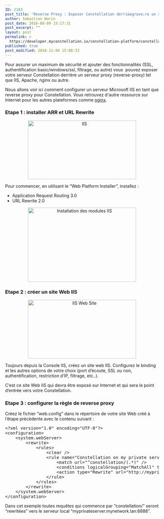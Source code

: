 ```yaml
---
ID: 2183
post_title: 'Reverse Proxy : Exposer Constellation derri&egrave;re un serveur Web'
author: Sebastien Warin
post_date: 2016-08-09 15:17:31
post_excerpt: ""
layout: post
permalink: >
  https://developer.myconstellation.io/constellation-platform/constellation-server/exposer-constellation-derrire-un-serveur-web-reverse-proxy/
published: true
post_modified: 2016-11-04 15:08:33
---
```

Pour assurer un maximum de sécurité et ajouter des fonctionnalités (SSL, authentification basic/windows/ssl, filtrage, ou autre) vous  pouvez exposer votre serveur Constellation derrière un serveur proxy (reverse-proxy) tel que IIS, Apache, nginx ou autre.

Nous allons voir ici comment configurer un serveur Microsoft IIS en tant que reverse proxy pour Constellation. Vous retrouvez d'autre ressource sur Internet pour les autres plateformes comme <a href="https://homeserver-diy.net/wiki/index.php?title=Installation_et_configuration_d%E2%80%99un_reverse_proxy_avec_NginX">nginx</a>.
<h3>Etape 1 : installer ARR et URL Rewrite</h3>
<p align="center"><a href="https://developer.myconstellation.io/wp-content/uploads/2016/08/image-2.png"><img style="background-image: none; padding-top: 0px; padding-left: 0px; display: inline; padding-right: 0px; border-width: 0px;" title="IIS" src="https://developer.myconstellation.io/wp-content/uploads/2016/08/image_thumb-2.png" alt="IIS" width="354" height="192" border="0" /></a></p>
Pour commencer, en utilisant le “Web Platform Installer”, installez :
<ul>
 	<li>Application Request Routing 3.0</li>
 	<li>URL Rewrite 2.0</li>
</ul>
<p align="center"><a href="https://developer.myconstellation.io/wp-content/uploads/2016/08/image-3.png"><img style="background-image: none; padding-top: 0px; padding-left: 0px; display: inline; padding-right: 0px; border-width: 0px;" title="Installation des modules IIS" src="https://developer.myconstellation.io/wp-content/uploads/2016/08/image_thumb-3.png" alt="Installation des modules IIS" width="354" height="243" border="0" /></a></p>

<h3 align="left">Etape 2 : créer un site Web IIS</h3>
<p align="center"><a href="https://developer.myconstellation.io/wp-content/uploads/2016/08/image-4.png"><img style="background-image: none; padding-top: 0px; padding-left: 0px; display: inline; padding-right: 0px; border-width: 0px;" title="IIS Web Site" src="https://developer.myconstellation.io/wp-content/uploads/2016/08/image_thumb-4.png" alt="IIS Web Site" width="354" height="192" border="0" /></a></p>
<p align="left">Toujours depuis la Console IIS, créez un site web IIS. Configurez le binding et les autres options de votre choix (port d’écoute, SSL ou non, authentification, restriction d’IP, filtrage, etc..).</p>
C’est ce site Web IIS qui devra être exposé sur Internet et qui sera le point d’entrée vers votre Constellation.
<h3>Etape 3 : configurer la règle de reverse proxy</h3>
Créez le fichier “web.config” dans le répertoire de votre site Web créé à l’étape précédente avec le contenu suivant :
<pre class="lang:xml decode:true">&lt;?xml version="1.0" encoding="UTF-8"?&gt;
&lt;configuration&gt;
    &lt;system.webServer&gt;
        &lt;rewrite&gt;
            &lt;rules&gt;
                &lt;clear /&gt;
                &lt;rule name="Constellation on my private server" stopProcessing="true"&gt;
                    &lt;match url="^constellation/(.*)" /&gt;
                    &lt;conditions logicalGrouping="MatchAll" trackAllCaptures="false" /&gt;
                    &lt;action type="Rewrite" url="http://myprivateserver.mynetwork.lan:8088/{R:1}" /&gt;
                &lt;/rule&gt;
            &lt;/rules&gt;
        &lt;/rewrite&gt;
    &lt;/system.webServer&gt;
&lt;/configuration&gt;</pre>
Dans cet exemple toutes requêtes qui commence par “constellation/” seront “rewritées” vers le serveur local “myprivateserver.mynetwork.lan:8888”.